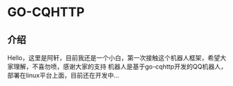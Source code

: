 # GO-CQHTTP

## 介绍

Hello，这里是阿轩，目前我还是一个小白，第一次接触这个机器人框架，希望大家理解，不喜勿喷，感谢大家的支持 机器人是基于go-cqhttp开发的QQ机器人，部署在linux平台上面，目前还在开发中...
